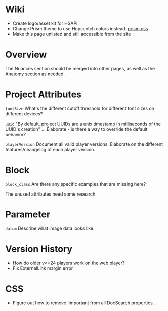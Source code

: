 # Wiki

- Create logo/asset kit for HSAPI.
- Change Prism theme to use Hopscotch colors instead. [prism.css](../../src/css/prism.css)
- Make this page unlisted and still accessible from the site

# Overview

The Nuances section should be merged into other pages, as well as the Anatomy section as needed.

# Project Attributes

`fontSize`
What's the different cutoff threshold for different font sizes on different devices?

`uuid`
"By default, project UUIDs are a unix timestamp in milliseconds of the UUID's creation" ...
Elaborate - is there a way to override the default behavior?

`playerVersion`
Document all valid player versions. Elaborate on the different features/changelog of each player version.

# Block

`block_class`
Are there any specific examples that are missing here?

The unused attributes need some research.

# Parameter

`datum`
Describe what image data looks like.

# Version History

- How do older v<=24 players work on the web player?
- Fix ExternalLink margin error

# CSS

- Figure out how to remove !important from all DocSearch properties.
